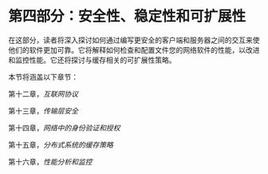# 第四部分：安全性、稳定性和可扩展性

在这部分，读者将深入探讨如何通过编写更安全的客户端和服务器之间的交互来使他们的软件更加可靠。它将解释如何检查和配置文件您的网络软件的性能，以改进和监控性能。它还将探讨与缓存相关的可扩展性策略。

本节将涵盖以下章节：

第十二章，*互联网协议*

第十三章，*传输层安全*

第十四章，*网络中的身份验证和授权*

第十五章，*分布式系统的缓存策略*

第十六章，*性能分析和监控*
